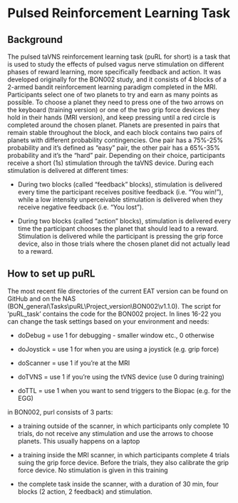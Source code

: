 # Pulsed Reinforcement Learning Task

## Background
The pulsed taVNS reinforcement learning task (puRL for short) is a task that is used to study the effects of pulsed vagus nerve stimulation on different phases of reward learning, more specifically feedback and action. It was developed originally for the BON002 study, and it consists of 4 blocks of a 2-armed bandit reinforcement learning paradigm completed in the MRI. Participants select one of two planets to try and earn as many points as possible. To choose a planet they need to press one of the two arrows on the keyboard (training version) or one of the two grip force devices they hold in their hands (MRI version), and keep pressing until a red circle is completed around the chosen planet. Planets are presented in pairs that remain stable throughout the block, and each block contains two pairs of planets with different probability contingencies. One pair has a 75%-25% probability and it’s defined as “easy” pair, the other pair has a 65%-35% probability and it’s the “hard” pair. Depending on their choice, participants receive a short (1s) stimulation through the taVNS device. During each stimulation is delivered at different times:

- During two blocks (called “feedback” blocks), stimulation is delivered every time the participant receives positive feedback (i.e. “You win!”), while a low intensity unperceivable stimulation is delivered when they receive negative feedback (i.e. “You lost”).

- During two blocks (called “action” blocks), stimulation is delivered every time the participant chooses the planet that should lead to a reward. Stimulation is delivered while the participant is pressing the grip force device, also in those trials where the chosen planet did not actually lead to a reward.

## How to set up puRL
The most recent file directories of the current EAT version can be found on GitHub and on the NAS (BON_general\Tasks\puRL\Project_version\BON002\v1.1.0). The script for ‘puRL_task’ contains the code for the BON002 project. In lines 16-22 you can change the task settings based on your environment and needs:

- doDebug = use 1 for debugging - smaller window etc., 0 otherwise

- doJoystick = use 1 for when you are using a joystick (e.g. grip force)

- doScanner = use 1 if you’re at the MRI

- doTVNS = use 1 if you’re using the tVNS device (use 0 during training)

- doTTL = use 1 when you want to send triggers to the Biopac (e.g. for the EGG)

in BON002, purl consists of 3 parts:

- a training outside of the scanner, in which participants only complete 10 trials, do not receive any stimulation and use the arrows to choose planets. This usually happens on a laptop

- a training inside the MRI scanner, in which participants complete 4 trials suing the grip force device. Before the trials, they also calibrate the grip force device. No stimulation is given in this training

- the complete task inside the scanner, with a duration of 30 min, four blocks (2 action, 2 feedback) and stimulation.
